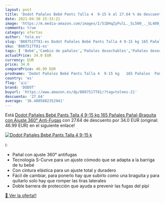 ```yaml
---
layout: post
title: 'Dodot Pañales Bebé Pants Talla 4  9-15 k al 27.64 % de descuento'
date: 2021-04-30 15:33:21
image: 'https://m.media-amazon.com/images/I/51DHqZyPulL._SL500_._SL400_.jpg'
comments: true
category: ofertas
author: 'tole.es'
slug: 'B08751TT81-es Dodot Pañales Bebé Pants Talla 4 9-15 kg 165 Pañales...'
sku: 'B08751TT81-es'
tags: [ 'Bebé','Cambio de pañales','Pañales desechables','Pañales desechables para bebés','Pañales para bebé','bebé','dodot','pañales', ]
actualPrice: 34.0 EUR
currency: EUR
price: 34.0
comparePrice: 46.99 EUR
prodname: 'Dodot Pañales Bebé Pants Talla 4  9-15 kg   165 Pañales  Pañal-Braguita con Ajuste 360° Anti-Fugas'
country: 'es'
flag: '🇪🇸'
brand: 'DODOT'
buyurl: 'https://www.amazon.es/dp/B08751TT81/?tag=tolees-21'
descuento: '27.64'
average: '36.4005882352941'
---
```


Está [Dodot Pañales Bebé Pants Talla 4  9-15 kg   165 Pañales  Pañal-Braguita con Ajuste 360° Anti-Fugas](https://www.amazon.es/dp/B08751TT81/?tag=tolees-21) con 27.64 de descuento por 34.0 EUR (original: 46.99 EUR) en el siguiente enlace!

[![Dodot Pañales Bebé Pants Talla 4  9-15 k](https://m.media-amazon.com/images/I/51DHqZyPulL._SL500_._SL400_.jpg)](https://www.amazon.es/dp/B08751TT81/?tag=tolees-21)

ℹ️:

- Pañal con ajuste 360° antifugas
- Tecnología S-Curve para un ajuste cómodo que se adapta a la barriga de tu bebé
- Con cintura elástica para un ajuste total y duradero
- Fácil de cambiar, para ponerlo hay que subirlo como una braguita y para quitarlo solo hay que romper las tiras laterales
- Doble barrera de protección que ayuda a prevenir las fugas del pipí

[🛒 Ver la oferta!!](https://www.amazon.es/dp/B08751TT81/?tag=tolees-21)
